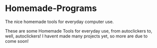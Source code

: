 # Homemade-Programs
The nice homemade tools for everyday computer use.

These are some Homemade Tools for everyday use, from autoclickers to, well, autoclickers! I havent made many projects yet, so more are due to come soon!
